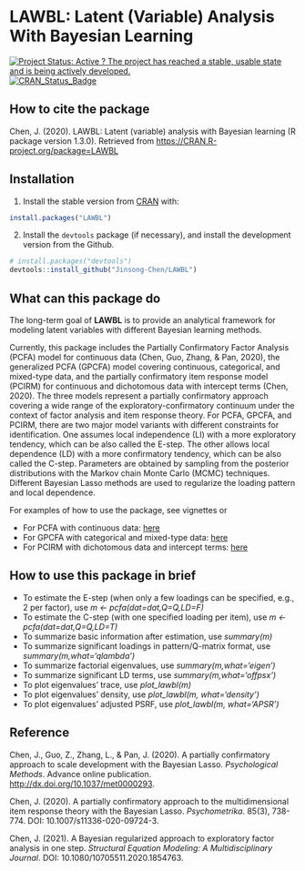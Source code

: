 
<!-- README.md is generated from README.Rmd. Please edit that file -->

# LAWBL: Latent (Variable) Analysis With Bayesian Learning

[![Project Status: Active ? The project has reached a stable, usable
state and is being actively
developed.](http://www.repostatus.org/badges/latest/active.svg)](https://www.repostatus.org/)
[![CRAN\_Status\_Badge](http://www.r-pkg.org/badges/version/LAWBL)](https://cran.r-project.org/package=LAWBL)

## How to cite the package

Chen, J. (2020). LAWBL: Latent (variable) analysis with Bayesian
learning (R package version 1.3.0). Retrieved from
<https://CRAN.R-project.org/package=LAWBL>

## Installation

1)  Install the stable version from [CRAN](https://CRAN.R-project.org)
    with:

<!-- end list -->

``` r
install.packages("LAWBL")
```

2)  Install the `devtools` package (if necessary), and install the
    development version from the Github.

<!-- end list -->

``` r
# install.packages("devtools")
devtools::install_github("Jinsong-Chen/LAWBL")
```

## What can this package do

The long-term goal of **LAWBL** is to provide an analytical framework
for modeling latent variables with different Bayesian learning methods.

Currently, this package includes the Partially Confirmatory Factor
Analysis (PCFA) model for continuous data (Chen, Guo, Zhang, & Pan,
2020), the generalized PCFA (GPCFA) model covering continuous,
categorical, and mixed-type data, and the partially confirmatory item
response model (PCIRM) for continuous and dichotomous data with
intercept terms (Chen, 2020). The three models represent a partially
confirmatory approach covering a wide range of the
exploratory-confirmatory continuum under the context of factor analysis
and item response theory. For PCFA, GPCFA, and PCIRM, there are two
major model variants with different constraints for identification. One
assumes local independence (LI) with a more exploratory tendency, which
can be also called the E-step. The other allows local dependence (LD)
with a more confirmatory tendency, which can be also called the C-step.
Parameters are obtained by sampling from the posterior distributions
with the Markov chain Monte Carlo (MCMC) techniques. Different Bayesian
Lasso methods are used to regularize the loading pattern and local
dependence.

For examples of how to use the package, see vignettes or

  - For PCFA with continuous data:
    [here](https://jinsong-chen.github.io/LAWBL/articles/pcfa-examples.html)
  - For GPCFA with categorical and mixed-type data:
    [here](https://jinsong-chen.github.io/LAWBL/articles/gpcfa-examples.html)
  - For PCIRM with dichotomous data and intercept terms:
    [here](https://jinsong-chen.github.io/LAWBL/articles/pcirm-examples.html)

## How to use this package in brief

  - To estimate the E-step (when only a few loadings can be specified,
    e.g., 2 per factor), use *m \<- pcfa(dat=dat,Q=Q,LD=F)*
  - To estimate the C-step (with one specified loading per item), use *m
    \<- pcfa(dat=dat,Q=Q,LD=T)*
  - To summarize basic information after estimation, use *summary(m)*
  - To summarize significant loadings in pattern/Q-matrix format, use
    *summary(m,what=‘qlambda’)*
  - To summarize factorial eigenvalues, use *summary(m,what=‘eigen’)*
  - To summarize significant LD terms, use *summary(m,what=‘offpsx’)*
  - To plot eigenvalues’ trace, use *plot\_lawbl(m)*
  - To plot eigenvalues’ density, use *plot\_lawbl(m, what=‘density’)*
  - To plot eigenvalues’ adjusted PSRF, use *plot\_lawbl(m,
    what=‘APSR’)*

## Reference

Chen, J., Guo, Z., Zhang, L., & Pan, J. (2020). A partially confirmatory
approach to scale development with the Bayesian Lasso. *Psychological
Methods*. Advance online publication.
<http://dx.doi.org/10.1037/met0000293>.

Chen, J. (2020). A partially confirmatory approach to the
multidimensional item response theory with the Bayesian Lasso.
*Psychometrika*. 85(3), 738-774. DOI: 10.1007/s11336-020-09724-3.

Chen, J. (2021). A Bayesian regularized approach to exploratory factor
analysis in one step. *Structural Equation Modeling: A Multidisciplinary
Journal*. DOI: 10.1080/10705511.2020.1854763.
